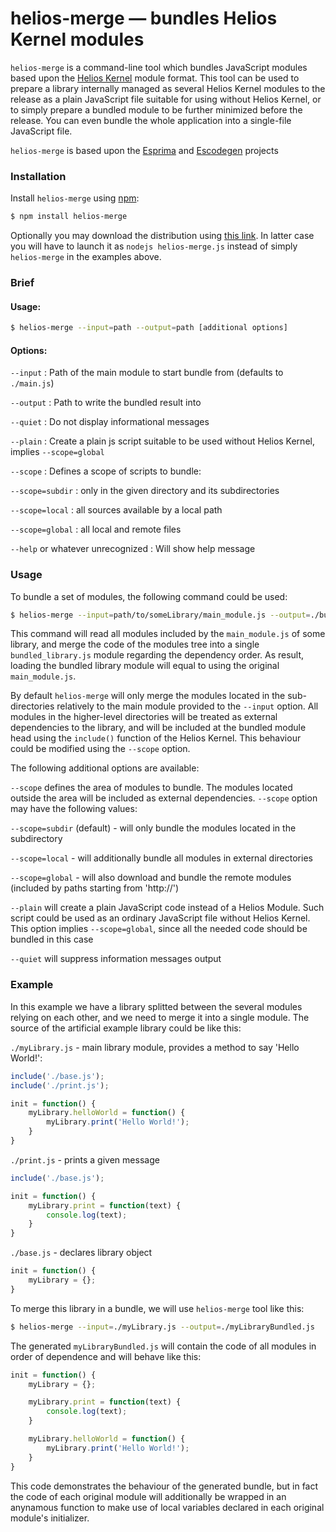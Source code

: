 helios-merge — bundles Helios Kernel modules
============================================

`helios-merge` is a command-line tool which bundles JavaScript modules
based upon the [Helios Kernel](http://asvd.github.io/helios-kernel/)
module format. This tool can be used to prepare a library internally
managed as several Helios Kernel modules to the release as a plain
JavaScript file suitable for using without Helios Kernel, or to simply
prepare a bundled module to be further minimized before the
release. You can even bundle the whole application into a single-file
JavaScript file.

`helios-merge` is based upon the
[Esprima](https://github.com/ariya/esprima) and
[Escodegen](https://github.com/Constellation/escodegen) projects


### Installation

Install `helios-merge` using [npm](https://npmjs.org/):

```sh
$ npm install helios-merge
```

Optionally you may download the distribution using [this
link](https://github.com/asvd/helios-merge/releases/download/v0.1/helios-merge-0.1.tar.gz).
In latter case you will have to launch it as `nodejs helios-merge.js`
instead of simply `helios-merge` in the examples above.



### Brief

#### Usage:

```sh
$ helios-merge --input=path --output=path [additional options]
```


#### Options:

`--input` : Path of the main module to start bundle from (defaults to `./main.js`)

`--output` : Path to write the bundled result into

`--quiet` : Do not display informational messages

`--plain` : Create a plain js script suitable to be used without Helios Kernel, implies `--scope=global`

`--scope` : Defines a scope of scripts to bundle:

`--scope=subdir` : only in the given directory and its subdirectories

`--scope=local` : all sources available by a local path

`--scope=global` : all local and remote files

`--help` or whatever unrecognized : Will show help message



### Usage

To bundle a set of modules, the following command could be used:

```sh
$ helios-merge --input=path/to/someLibrary/main_module.js --output=./bundled_library.js
```

This command will read all modules included by the `main_module.js` of
some library, and merge the code of the modules tree into a single
`bundled_library.js` module regarding the dependency order. As result,
loading the bundled library module will equal to using the original
`main_module.js`.

By default `helios-merge` will only merge the modules located in the
sub-directories relatively to the main module provided to the
`--input` option. All modules in the higher-level directories will be
treated as external dependencies to the library, and will be included
at the bundled module head using the `include()` function of the
Helios Kernel. This behaviour could be modified using the `--scope`
option.

The following additional options are available:

`--scope` defines the area of modules to bundle. The modules located
  outside the area will be included as external
  dependencies. `--scope` option may have the following values:

`--scope=subdir` (default) - will only bundle the modules located in
  the subdirectory

`--scope=local` - will additionally bundle all modules in external
directories

`--scope=global` - will also download and bundle the remote modules
  (included by paths starting from 'http://')

`--plain` will create a plain JavaScript code instead of a Helios
  Module. Such script could be used as an ordinary JavaScript file
  without Helios Kernel. This option implies `--scope=global`, since
  all the needed code should be bundled in this case

`--quiet` will suppress information messages output




### Example

In this example we have a library splitted between the several modules
relying on each other, and we need to merge it into a single module.
The source of the artificial example library could be like this:


`./myLibrary.js` - main library module, provides a method to say 'Hello
World!':

```js
include('./base.js');
include('./print.js');

init = function() {
    myLibrary.helloWorld = function() {
        myLibrary.print('Hello World!');
    }
}
```


`./print.js` - prints a given message

```js
include('./base.js');

init = function() {
    myLibrary.print = function(text) {
        console.log(text);
    }
}
```


`./base.js` - declares library object

```js
init = function() {
    myLibrary = {};
}
```


To merge this library in a bundle, we will use `helios-merge` tool like
this:


```sh
$ helios-merge --input=./myLibrary.js --output=./myLibraryBundled.js
```

The generated `myLibraryBundled.js` will contain the code of all
modules in order of dependence and will behave like this:

```js
init = function() {
    myLibrary = {};

    myLibrary.print = function(text) {
        console.log(text);
    }

    myLibrary.helloWorld = function() {
        myLibrary.print('Hello World!');
    }
}
```

This code demonstrates the behaviour of the generated bundle, but in
fact the code of each original module will additionally be wrapped in
an anynamous function to make use of local variables declared in each
original module's initializer.


